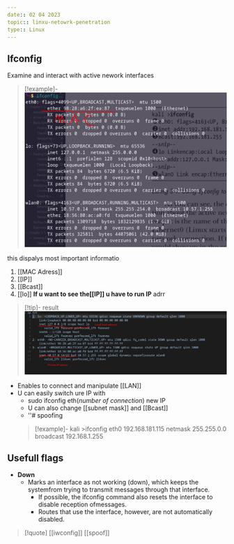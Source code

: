 ```yaml
---
date:: 02 04 2023
topic:: linxu-netowrk-penetration  
type:: Linux
---
```

## Ifconfig 
Examine and interact with active nework interfaces 

>[!example]-
>![IfconfigExamle_visual.png](/static/IfconfigExamle_visual.png)

this dispalys most important informatio 
1.  [[MAC Adress]]
2. [[IP]]
3. [[Bcast]]
4. [[lo]]
**If u want to see the[[IP]] u have to 
run IP**  adrr
>[!tip]- result
>![IpAddr_visual.png](/static/IpAddr_visual.png)

- Enables to connect and  manipulate [[LAN]]
- U can easily switch ure IP with 
	- sudo ifconfig eth(*number of connection*) new IP
	- U can also change [[subnet mask]] and  [[Bcast]] 
	-  ''#  spoofing 
	>[!example]- 
	>kali >ifconfig eth0 192.168.181.115 netmask 255.255.0.0 broadcast 192.168.1.255
 
## Usefull flags 

- **Down**
	- Marks an interface as not working (down), which keeps the systemfrom trying to transmit messages through that interface. 
		-  If possible, the ifconfig command also resets the interface to disable reception ofmessages.  
		- Routes that use the interface,
		    however, are not automatically disabled.

 
>[!quote] [[iwconfig]] [[spoof]]